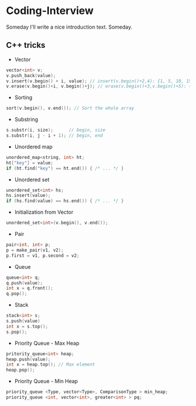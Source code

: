 # Coding-Interview

Someday I'll write a nice introduction text. Someday.

## C++ tricks
* Vector
``` cpp
vector<int> v;
v.push_back(value);
v.insert(v.begin() + i, value); // insert(v.begin()+2,4): {1, 5, 10, 15} => {1, 5, 4, 10, 15} 
v.erase(v.begin()+i, v.begin()+j); // erase(v.begin()+3,v.begin()+5): {0, 1, 2, 3, 4, 5, 6} => {0, 1, 2, 5, 6}
  ```
* Sorting
``` cpp
sort(v.begin(), v.end()); // Sort the whole array
  ```
  
* Substring
``` cpp
s.substr(i, size);      // begin, size
s.substr(i, j - i + 1); // begin, end
  ```
  
* Unordered map
``` cpp
unordered_map<string, int> ht;
ht["key"] = value;
if (ht.find("key") == ht.end()) { /* ... */ }
  ```
* Unordered set
``` cpp
unordered_set<int> hs;
hs.insert(value);
if (hs.find(value) == hs.end()) { /* ... */ }
  ```
 
* Initialization from Vector
 ``` cpp
unordered_set<int>(v.begin(), v.end());
 ```
 
* Pair
``` cpp
pair<int, int> p;
p = make_pair(v1, v2);
p.first = v1, p.second = v2;
  ```
 * Queue
 ``` cpp
queue<int> q;
q.push(value);
int x = q.front();
q.pop();
  ```
 * Stack
 ``` cpp
stack<int> s;
s.push(value)
int x = s.top();
s.pop();
 ```
 
 * Priority Queue - Max Heap
 ``` cpp
 pritority_queue<int> heap;
 heap.push(value);
 int x = heap.top(); // Max element
 heap.pop();
 ```
 
  * Priority Queue - Min Heap
 ``` cpp
 priority_queue <Type, vector<Type>, ComparisonType > min_heap;
 priority_queue <int, vector<int>, greater<int> > pq;
 ```
